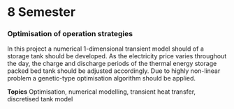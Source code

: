 # 8 Semester

### Optimisation of operation strategies
In this project a numerical 1-dimensional transient model should of a storage tank should be developed. As the electricity price varies throughout the day, the charge and discharge periods of the thermal energy storage packed bed tank should be adjusted accordingly. Due to highly non-linear problem a genetic-type optimisation algorithm should be applied. 

**Topics**
Optimisation, numerical modelling, transient heat transfer, discretised tank model